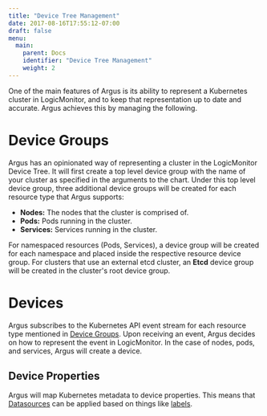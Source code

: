 ```yaml
---
title: "Device Tree Management"
date: 2017-08-16T17:55:12-07:00
draft: false
menu:
  main:
    parent: Docs
    identifier: "Device Tree Management"
    weight: 2
---
```


One of the main features of Argus is its ability to represent a Kubernetes cluster in LogicMonitor, and to keep that representation up to date and accurate. Argus achieves this by managing the following.

# Device Groups

Argus has an opinionated way of representing a cluster in the LogicMonitor Device Tree.
It will first create a top level device group with the name of your cluster as specified in the arguments to the chart.
Under this top level device group, three additional device groups will be created for each resource type that Argus supports:

- **Nodes:** The nodes that the cluster is comprised of.
- **Pods:** Pods running in the cluster.
- **Services:** Services running in the cluster.

For namespaced resources (Pods, Services), a device group will be created for each namespace and placed inside the respective resource device group.
For clusters that use an external etcd cluster, an **Etcd** device group will be created in the cluster's root device group.

# Devices

Argus subscribes to the Kubernetes API event stream for each resource type mentioned in [Device Groups](#device-groups). Upon receiving an event, Argus decides on how to represent the event in LogicMonitor. In the case of nodes, pods, and services, Argus will create a device.

## Device Properties

Argus will map Kubernetes metadata to device properties.
This means that [Datasources](https://www.logicmonitor.com/support/datasources/) can be applied based on things like [labels](https://kubernetes.io/docs/concepts/overview/working-with-objects/labels/).
